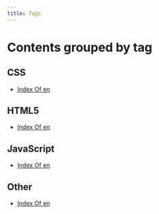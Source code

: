 ```yaml
---
title: Tags
---
```


# Contents grouped by tag



## <span class="tag">CSS</span>

  * [Index Of en](zh/index.md)

 


## <span class="tag">HTML5</span>

  * [Index Of en](zh/index.md)

 


## <span class="tag">JavaScript</span>

  * [Index Of en](zh/index.md)

 


## <span class="tag">Other</span>

  * [Index Of en](zh/index.md)

 

